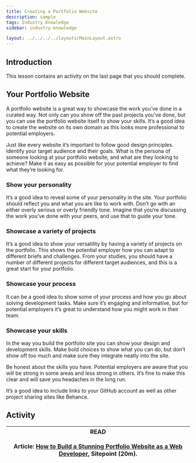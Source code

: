 ```yaml
---
title: Creating a Portfolio Website
description: sample
tags: Industry Knowledge
sidebar: industry-knowledge

layout: ../../../../layouts/MainLayout.astro
---
```


## Introduction

This lesson contains an activity on the last page that you should complete.

## Your Portfolio Website

A portfolio website is a great way to showcase the work you’ve done in a curated way. Not only can you show off the past projects you’ve done, but you can use the portfolio website itself to show your skills. It’s a good idea to create the website on its own domain as this looks more professional to potential employers.

Just like every website it’s important to follow good design principles. Identify your target audience and their goals. What is the persona of someone looking at your portfolio website, and what are they looking to achieve? Make it as easy as possible for your potential employer to find what they’re looking for.

### Show your personality

It’s a good idea to reveal some of your personality in the site. Your portfolio should reflect you and what you are like to work with. Don’t go with an either overly serious or overly friendly tone. Imagine that you’re discussing the work you’ve done with your peers, and use that to guide your tone.

### Showcase a variety of projects

It’s a good idea to show your versatility by having a variety of projects on the portfolio. This shows the potential employer how you can adapt to different briefs and challenges. From your studies, you should have a number of different projects for different target audiences, and this is a great start for your portfolio.

### Showcase your process

It can be a good idea to show some of your process and how you go about solving development tasks. Make sure it’s engaging and informative, but for potential employers it’s great to understand how you might work in their team.

### Showcase your skills

In the way you build the portfolio site you can show your design and development skills. Make bold choices to show what you can do, but don’t show off too much and make sure they integrate neatly into the site.

Be honest about the skills you have. Potential employers are aware that you will be strong in some areas and less strong in others. It’s fine to make this clear and will save you headaches in the long run.

It’s a good idea to include links to your GitHub account as well as other project sharing sites like Behance.

## Activity

| READ<br><br>Article: [How to Build a Stunning Portfolio Website as a Web Developer](https://www.sitepoint.com/how-to-build-a-stunning-portfolio-website-as-a-web-developer/), Sitepoint (20m). |
| :--------------------------------------------------------------------------------------------------------------------------------------------------------------------------------------------: |
